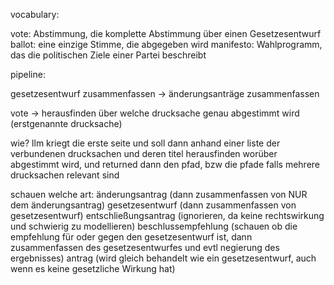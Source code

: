 
vocabulary:

vote: Abstimmung, die komplette Abstimmung über einen Gesetzesentwurf
ballot: eine einzige Stimme, die abgegeben wird
manifesto: Wahlprogramm, das die politischen Ziele einer Partei beschreibt







pipeline:


gesetzesentwurf zusammenfassen -> änderungsanträge zusammenfassen



vote -> herausfinden über welche drucksache genau abgestimmt wird (erstgenannte drucksache)

wie? llm kriegt die erste seite und soll dann anhand einer liste der verbundenen drucksachen und deren titel herausfinden worüber abgestimmt wird, und returned dann den pfad, bzw die pfade falls mehrere drucksachen relevant sind

schauen welche art:
änderungsantrag (dann zusammenfassen von NUR dem änderungsantrag)
gesetzesentwurf (dann zusammenfassen von gesetzesentwurf)
entschließungsantrag (ignorieren, da keine rechtswirkung und schwierig zu modellieren)
beschlussempfehlung (schauen ob die empfehlung für oder gegen den gesetzesentwurf ist, dann zusammenfassen des gesetzesentwurfes und evtl negierung des ergebnisses)
antrag (wird gleich behandelt wie ein gesetzesentwurf, auch wenn es keine gesetzliche Wirkung hat)